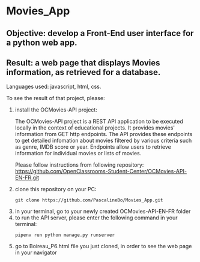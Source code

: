 # Movies_App
## Objective: develop a Front-End user interface for a python web app.

## Result: a web page that displays Movies information, as retrieved for a database.
Languages used: javascript, html, css.

To see the result of that project, please:
<ol>
<li> install the OCMovies-API project:
  
The OCMovies-API project is a REST API application to be executed locally in the context of educational projects. It provides movies' information from GET http endpoints. The API provides these endpoints to get detailed infomation about movies filtered by various criteria such as genre, IMDB score or year. Endpoints allow users to retrieve information for individual movies or lists of movies.

Please follow instructions from following repository:
https://github.com/OpenClassrooms-Student-Center/OCMovies-API-EN-FR.git
  
</li>
<li> clone this repository on your PC:
  
`git clone https://github.com/PascalineBo/Movies_App.git`
  
</li>
<li> in your terminal, go to your newly created OCMovies-API-EN-FR folder
</li>
<li> to run the API server, please enter the following command in your terminal:
  
`pipenv run python manage.py runserver`
  
</li>
<li> go to Boireau_P6.html file you just cloned, in order to see the web page in your navigator
</li>
  </ol>

